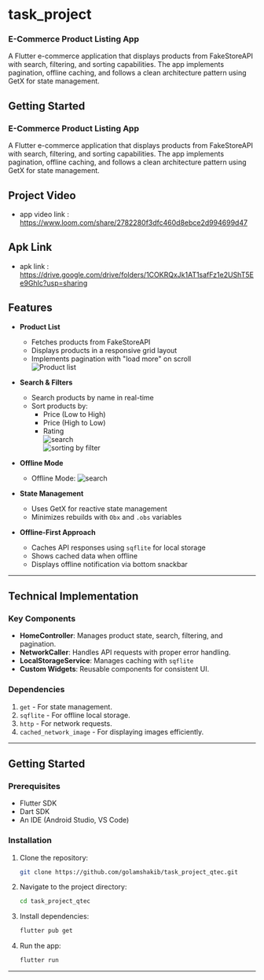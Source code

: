 # task_project

### E-Commerce Product Listing App

A Flutter e-commerce application that displays products from FakeStoreAPI with search, filtering, and sorting capabilities. The app implements pagination, offline caching, and follows a clean architecture pattern using GetX for state management.

## Getting Started

### E-Commerce Product Listing App

A Flutter e-commerce application that displays products from FakeStoreAPI with search, filtering, and sorting capabilities. The app implements pagination, offline caching, and follows a clean architecture pattern using GetX for state management.

## Project Video
- app video link : https://www.loom.com/share/2782280f3dfc460d8ebce2d994699d47

## Apk Link

- apk link : https://drive.google.com/drive/folders/1COKRQxJk1AT1safFz1e2UShT5Ee9GhIc?usp=sharing

## Features

- **Product List**

    - Fetches products from FakeStoreAPI
    - Displays products in a responsive grid layout
    - Implements pagination with "load more" on scroll  
    ![Product list](https://github.com/golamshakib/task_project_qtec/blob/main/Screenshot_1745319946.png?raw=true)

- **Search & Filters**

    - Search products by name in real-time
    - Sort products by:
        - Price (Low to High)
        - Price (High to Low)
        - Rating  
    ![search](https://github.com/golamshakib/task_project_qtec/blob/main/Screenshot_1745317703.png?raw=true)  
    ![sorting by filter](https://github.com/golamshakib/task_project_qtec/blob/main/Screenshot_1745319917.png?raw=true)

- **Offline Mode**

    - Offline Mode:
       ![search](https://github.com/golamshakib/task_project_qtec/blob/main/Screenshot_1745317639.png?raw=true)  

- **State Management**

    - Uses GetX for reactive state management
    - Minimizes rebuilds with `Obx` and `.obs` variables

- **Offline-First Approach**

    - Caches API responses using `sqflite` for local storage
    - Shows cached data when offline
    - Displays offline notification via bottom snackbar

---

## Technical Implementation

### Key Components

- **HomeController**: Manages product state, search, filtering, and pagination.
- **NetworkCaller**: Handles API requests with proper error handling.
- **LocalStorageService**: Manages caching with `sqflite`
- **Custom Widgets**: Reusable components for consistent UI.

### Dependencies

1. `get` - For state management.
2. `sqflite` - For offline local storage.
3. `http` - For network requests.
4. `cached_network_image` - For displaying images efficiently.

---

## Getting Started

### Prerequisites

- Flutter SDK
- Dart SDK
- An IDE (Android Studio, VS Code)

### Installation

1. Clone the repository:

    ```bash
    git clone https://github.com/golamshakib/task_project_qtec.git
    ```

2. Navigate to the project directory:

    ```bash
    cd task_project_qtec
    ```

3. Install dependencies:

    ```bash
    flutter pub get
    ```

4. Run the app:

    ```bash
    flutter run
    ```

---
